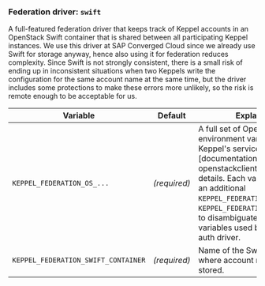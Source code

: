 <!--
SPDX-FileCopyrightText: 2025 SAP SE

SPDX-License-Identifier: Apache-2.0
-->

### Federation driver: `swift`

A full-featured federation driver that keeps track of Keppel accounts in an OpenStack Swift container that is shared
between all participating Keppel instances. We use this driver at SAP Converged Cloud since we already use Swift for
storage anyway, hence also using it for federation reduces complexity. Since Swift is not strongly consistent, there is
a small risk of ending up in inconsistent situations when two Keppels write the configuration for the same account name
at the same time, but the driver includes some protections to make these errors more unlikely, so the risk is remote
enough to be acceptable for us.

| Variable | Default | Explanation |
| -------- | ------- | ----------- |
| `KEPPEL_FEDERATION_OS_...` | *(required)* | A full set of OpenStack auth environment variables for Keppel's service user. See [documentation for openstackclient][os-env] for details. Each variable name gets an additional `KEPPEL_FEDERATION_` prefix (e.g. `KEPPEL_FEDERATION_OS_AUTH_URL`) to disambiguate from the `OS_...` variables used by the `keystone` auth driver. |
| `KEPPEL_FEDERATION_SWIFT_CONTAINER` | *(required)* | Name of the Swift container where account registrations are stored. |
